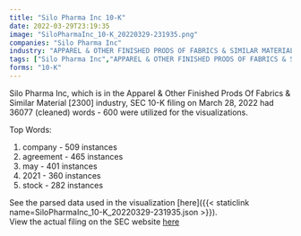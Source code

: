 ```yaml
---
title: "Silo Pharma Inc 10-K"
date: 2022-03-29T23:19:35
image: "SiloPharmaInc_10-K_20220329-231935.png"
companies: "Silo Pharma Inc"
industry: "APPAREL & OTHER FINISHED PRODS OF FABRICS & SIMILAR MATERIAL"
tags: ["Silo Pharma Inc","APPAREL & OTHER FINISHED PRODS OF FABRICS & SIMILAR MATERIAL","03-28-2022","10-K"]
forms: "10-K"
---
```

Silo Pharma Inc, which is in the Apparel & Other Finished Prods Of Fabrics & Similar Material [2300] industry, SEC 10-K filing on March 28, 2022 had 36077 (cleaned) words - 600 were utilized for the visualizations.

Top Words:
1. company - 509 instances
2. agreement - 465 instances
3. may - 401 instances
4. 2021 - 360 instances
5. stock - 282 instances


See the parsed data used in the visualization [here]({{< staticlink name=SiloPharmaInc_10-K_20220329-231935.json >}}).  
View the actual filing on the SEC website [here](https://www.sec.gov/Archives/edgar/data/1514183/0001213900-22-015521.txt)